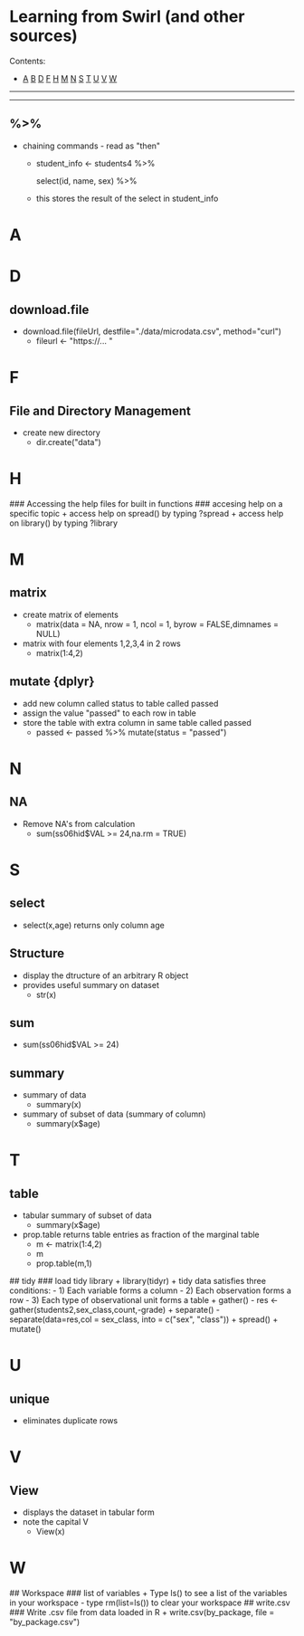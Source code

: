 # Learning from Swirl (and other sources)

Contents:

- [A](#A)  [B](#B)  [D](#D)  [F](#F)  [H](#H)  [M](#M)  [N](#N)  [S](#S)  [T](#T)  [U](#U)  [V](#V)  [W](#W)  


_________________________________________________________________________
-------------------------------------------------------------------------

## %>%
+ chaining commands - read as "then"
  - student_info <- students4 %>%
  
    select(id, name, sex) %>%
  
  - this stores the result of the select in student_info

# A <a name="A"/>


# D <a name="D"/>
## download.file
+ download.file(fileUrl, destfile="./data/microdata.csv", method="curl")
  - fileurl <- "https://... "


# F <a name="F"/>
## File and Directory Management
+ create new directory
  - dir.create("data")


# H <a name="H"/>
<a name="Help"/>
### Accessing the help files for built in functions
### accesing help on a specific topic
+ access help on spread() by typing ?spread
+ access help on library() by typing ?library


# M <a name="M"/>
## matrix
+ create matrix of elements
  - matrix(data = NA, nrow = 1, ncol = 1, byrow = FALSE,dimnames = NULL)
+ matrix with four elements 1,2,3,4 in 2 rows
  - matrix(1:4,2)

## mutate {dplyr}
+ add new column called status to table called passed
+ assign the value "passed" to each row in table
+ store the table with extra column in same table called passed
  -  passed <- passed %>% mutate(status = "passed") 


# N <a name="N"/>
## NA
+ Remove NA's from calculation
  - sum(ss06hid$VAL >= 24,na.rm = TRUE)


# S <a name="S"/>
## select
+ select(x,age) returns only column age

## Structure
+ display the dtructure of an arbitrary R object
+ provides useful summary on dataset
  - str(x)

## sum
+ sum(ss06hid$VAL >= 24)

## summary
+ summary of data
  - summary(x)
+ summary of subset of data (summary of column)
  - summary(x$age)


# T <a name="T"/>
## table
+ tabular summary of subset of data
  - summary(x$age)
+ prop.table returns table entries as fraction of the marginal table
  -  m <- matrix(1:4,2)
  -  m
  -  prop.table(m,1)

<a name="tidy"/>
## tidy
### load tidy library
+ library(tidyr)
+ tidy data satisfies three conditions:
  - 1) Each variable forms a column
  - 2) Each observation forms a row
  - 3) Each type of observational unit forms a table
+ gather()
  - res <- gather(students2,sex_class,count,-grade)
+ separate()
  - separate(data=res,col = sex_class, into = c("sex", "class"))
+ spread()
+ mutate()


# U <a name="U"/>
## unique
+ eliminates duplicate rows


# V <a name="V"/>
## View
+ displays the dataset in tabular form
+ note the capital V
  - View(x)


# W <a name="W"/>
<a name="Workspace"/>
## Workspace
### list of variables
+ Type ls() to see a list of the variables in your workspace
  - type rm(list=ls()) to clear your workspace

<a name="write.csv"/>
## write.csv
### Write .csv file from data loaded in R
+ write.csv(by_package, file = "by_package.csv")

